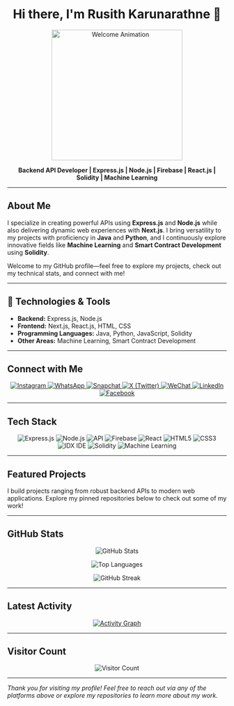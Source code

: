 <!-- Animated Header -->
<h1 align="center">Hi there, I'm Rusith Karunarathne 👋</h1>
<p align="center">
  <img src="https://media4.giphy.com/media/v1.Y2lkPTc5MGI3NjExZGFjcTNuZ2t3dThkeHQ0bThsaWFneTljbTZsMzhhcWdsNzcxcWxwOCZlcD12MV9pbnRlcm5hbF9naWZfYnlfaWQmY3Q9Zw/EfNBP8Qmevm6c/giphy.gif" alt="Welcome Animation" width="300"/>
</p>
<p align="center"><strong>Backend API Developer | Express.js | Node.js | Firebase | React.js | Solidity | Machine Learning</strong></p>

---

## About Me

I specialize in creating powerful APIs using **Express.js** and **Node.js** while also delivering dynamic web experiences with **Next.js**. I bring versatility to my projects with proficiency in **Java** and **Python**, and I continuously explore innovative fields like **Machine Learning** and **Smart Contract Development** using **Solidity**.

Welcome to my GitHub profile—feel free to explore my projects, check out my technical stats, and connect with me!

---

## 🔧 Technologies & Tools

- **Backend:** Express.js, Node.js
- **Frontend:** Next.js, React.js, HTML, CSS
- **Programming Languages:** Java, Python, JavaScript, Solidity
- **Other Areas:** Machine Learning, Smart Contract Development

---

## Connect with Me

<p align="center">
  <a href="https://www.instagram.com/rusi__thathsara/">
    <img src="https://img.shields.io/badge/Instagram-E4405F?style=for-the-badge&logo=instagram&logoColor=white" alt="Instagram"/>
  </a>
  <a href="https://wa.me/94701612572">
    <img src="https://img.shields.io/badge/WhatsApp-25D366?style=for-the-badge&logo=whatsapp&logoColor=white" alt="WhatsApp"/>
  </a>
  <a href="https://snapchat.com/add/rusi_thathsara">
    <img src="https://img.shields.io/badge/Snapchat-FFFC00?style=for-the-badge&logo=snapchat&logoColor=black" alt="Snapchat"/>
  </a>
  <a href="https://twitter.com/RusithThathsara">
    <img src="https://img.shields.io/badge/X-1DA1F2?style=for-the-badge&logo=twitter&logoColor=white" alt="X (Twitter)"/>
  </a>
  <!-- WeChat does not offer a direct clickable URL so it's provided as a badge -->
  <a href="#">
    <img src="https://img.shields.io/badge/WeChat-7BB32E?style=for-the-badge&logo=wechat&logoColor=white" alt="WeChat"/>
  </a>
  <a href="https://www.linkedin.com/in/rusithkarunarathne/">
    <img src="https://img.shields.io/badge/LinkedIn-0A66C2?style=for-the-badge&logo=linkedin&logoColor=white" alt="LinkedIn"/>
  </a>
  <a href="https://www.facebook.com/rusith.thathsara.1">
    <img src="https://img.shields.io/badge/Facebook-1877F2?style=for-the-badge&logo=facebook&logoColor=white" alt="Facebook"/>
  </a>
</p>

---

## Tech Stack

<p align="center">
  <!-- Express.js -->
  <img src="https://img.shields.io/badge/Express.js-404D59?style=for-the-badge&logo=express&logoColor=white" alt="Express.js"/>
  <!-- Node.js -->
  <img src="https://img.shields.io/badge/Node.js-339933?style=for-the-badge&logo=node.js&logoColor=white" alt="Node.js"/>
  <!-- API -->
  <img src="https://img.shields.io/badge/API-RESTful-brightgreen?style=for-the-badge" alt="API"/>
  <!-- Firebase -->
  <img src="https://img.shields.io/badge/Firebase-FFCA28?style=for-the-badge&logo=firebase&logoColor=black" alt="Firebase"/>
  <!-- React -->
  <img src="https://img.shields.io/badge/React-20232A?style=for-the-badge&logo=react&logoColor=61DAFB" alt="React"/>
  <!-- HTML5 -->
  <img src="https://img.shields.io/badge/HTML5-E34F26?style=for-the-badge&logo=html5&logoColor=white" alt="HTML5"/>
  <!-- CSS3 -->
  <img src="https://img.shields.io/badge/CSS3-1572B6?style=for-the-badge&logo=css3&logoColor=white" alt="CSS3"/>
  <!-- IDX IDE (Custom) -->
  <img src="https://img.shields.io/badge/IDX%20IDE-FF4500?style=for-the-badge&logo=visualstudio&logoColor=white" alt="IDX IDE"/>
  <!-- Solidity -->
  <img src="https://img.shields.io/badge/Solidity-363636?style=for-the-badge&logo=ethereum&logoColor=white" alt="Solidity"/>
  <!-- Machine Learning -->
  <img src="https://img.shields.io/badge/Machine%20Learning-FF6F00?style=for-the-badge&logo=python&logoColor=white" alt="Machine Learning"/>
</p>

---

## Featured Projects

I build projects ranging from robust backend APIs to modern web applications. Explore my pinned repositories below to check out some of my work!

<!-- Optionally, add your project cards here using GitHub's Project Card or any similar tool -->

---

## GitHub Stats

<p align="center">
  <img src="https://github-readme-stats.vercel.app/api?username=RusithKarunarathne&show_icons=true&theme=radical" alt="GitHub Stats"/>
</p>
<p align="center">
  <img src="https://github-readme-stats.vercel.app/api/top-langs/?username=RusithKarunarathne&layout=compact&theme=radical" alt="Top Languages"/>
</p>
<p align="center">
  <img src="https://streak-stats.demolab.com?user=RusithKarunarathne&theme=radical" alt="GitHub Streak"/>
</p>

---

## Latest Activity

<p align="center">
  <a href="https://github.com/RusithKarunarathne">
    <img src="https://github-readme-activity-graph.vercel.app/graph?username=RusithKarunarathne&theme=github" alt="Activity Graph"/>
  </a>
</p>

---

## Visitor Count

<p align="center">
  <img src="https://visitor-badge.laobi.icu/badge?page_id=RusithKarunarathne.RusithKarunarathne" alt="Visitor Count"/>
</p>

---

*Thank you for visiting my profile! Feel free to reach out via any of the platforms above or explore my repositories to learn more about my work.*
